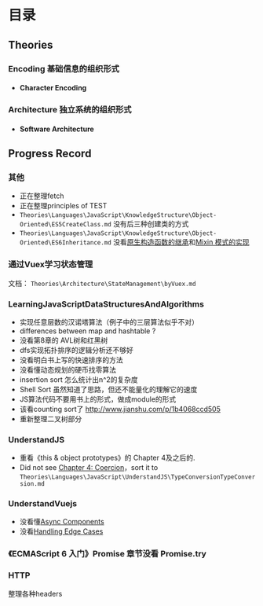 # 目录


## Theories
### Encoding  基础信息的组织形式
* #### Character Encoding

### Architecture  独立系统的组织形式
* #### Software Architecture


## Progress Record
### 其他
* 正在整理fetch
* 正在整理principles of TEST
* `Theories\Languages\JavaScript\KnowledgeStructure\Object-Oriented\ES5CreateClass.md` 没有后三种创建类的方式
* `Theories\Languages\JavaScript\KnowledgeStructure\Object-Oriented\ES6Inheritance.md` 没看[原生构造函数的继承](http://es6.ruanyifeng.com/#docs/class-extends#%E5%8E%9F%E7%94%9F%E6%9E%84%E9%80%A0%E5%87%BD%E6%95%B0%E7%9A%84%E7%BB%A7%E6%89%BF)和[Mixin 模式的实现](http://es6.ruanyifeng.com/#docs/class-extends#Mixin-%E6%A8%A1%E5%BC%8F%E7%9A%84%E5%AE%9E%E7%8E%B0)

### 通过Vuex学习状态管理
文档： `Theories\Architecture\StateManagement\byVuex.md`

### LearningJavaScriptDataStructuresAndAlgorithms
* 实现任意层数的汉诺塔算法（例子中的三层算法似乎不对）
* differences between map and hashtable ?
* 没看第8章的 AVL树和红黑树
* dfs实现拓扑排序的逻辑分析还不够好
* 没看明白书上写的快速排序的方法
* 没看懂动态规划的硬币找零算法
* insertion sort 怎么统计出n^2的复杂度
* Shell Sort 虽然知道了思路，但还不能量化的理解它的速度
* JS算法代码不要用书上的形式，做成module的形式
* 该看counting sort了 http://www.jianshu.com/p/1b4068ccd505
* 重新整理二叉树部分

### UnderstandJS
* 重看《this & object prototypes》的 Chapter 4及之后的.
* Did not see [Chapter 4: Coercion](https://github.com/getify/You-Dont-Know-JS/blob/master/types%20%26%20grammar/ch4.md)，sort it to  `Theories\Languages\JavaScript\UnderstandJS\TypeConversionTypeConversion.md`

### UnderstandVuejs
* 没看懂[Async Components](https://vuejs.org/v2/guide/components.html#Async-Components)
* 没看[Handling Edge Cases](https://vuejs.org/v2/guide/components-edge-cases.html)

### 《ECMAScript 6 入门》Promise 章节没看 Promise.try

### HTTP
整理各种headers
